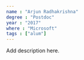 ```yaml
---
name : "Arjun Radhakrishna"
degree : "Postdoc"
year : "2017"
where : "Microsoft"
tags : ["alum"]
---
```

Add description here.
